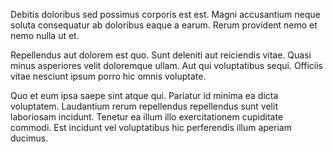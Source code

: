 Debitis doloribus sed possimus corporis est est. Magni accusantium neque soluta consequatur ab doloribus eaque a earum. Rerum provident nemo et nemo nulla ut et.
 Repellendus aut dolorem est quo. Sunt deleniti aut reiciendis vitae. Quasi minus asperiores velit doloremque ullam. Aut qui voluptatibus sequi. Officiis vitae nesciunt ipsum porro hic omnis voluptate.
 Quo et eum ipsa saepe sint atque qui. Pariatur id minima ea dicta voluptatem. Laudantium rerum repellendus repellendus sunt velit laboriosam incidunt. Tenetur ea illum illo exercitationem cupiditate commodi. Est incidunt vel voluptatibus hic perferendis illum aperiam ducimus.